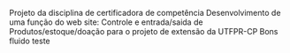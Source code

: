Projeto da disciplina de certificadora de competência Desenvolvimento de uma função do web site: Controle e entrada/saida de Produtos/estoque/doação para o projeto de extensão da UTFPR-CP Bons fluido
teste
